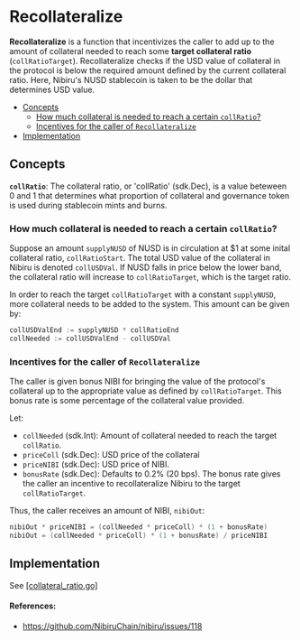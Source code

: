 # Recollateralize           <!-- omit in toc -->

**Recollateralize** is a function that incentivizes the caller to add up to the amount of collateral needed to reach some **target collateral ratio** (`collRatioTarget`). Recollateralize checks if the USD value of collateral in the protocol is below the required amount defined by the current collateral ratio. Here, Nibiru's NUSD stablecoin is taken to be the dollar that determines USD value.

- [Concepts](#concepts)
  - [How much collateral is needed to reach a certain `collRatio`?](#how-much-collateral-is-needed-to-reach-a-certain-collratio)
  - [Incentives for the caller of `Recollateralize`](#incentives-for-the-caller-of-recollateralize)
- [Implementation](#implementation)

## Concepts

**`collRatio`**: The collateral ratio, or 'collRatio' (sdk.Dec), is a value beteween 0 and 1 that determines what proportion of collateral and governance token is used during stablecoin mints and burns.

### How much collateral is needed to reach a certain `collRatio`?

Suppose an amount `supplyNUSD` of NUSD is in circulation at $1 at some inital collateral ratio, `collRatioStart`. The total USD value of the collateral in Nibiru is denoted `collUSDVal`. If NUSD falls in price below the lower band, the collateral ratio will increase to `collRatioTarget`, which is the target ratio.  

In order to reach the target `collRatioTarget` with a constant `supplyNUSD`, more collateral needs to be added to the system. This amount can be given by:
```go
collUSDValEnd := supplyNUSD * collRatioEnd
collNeeded := collUSDValEnd - collUSDVal
```

### Incentives for the caller of `Recollateralize`

The caller is given bonus NIBI for bringing the value of the protocol's collateral up to the appropriate value as defined by `collRatioTarget`. This bonus rate is some percentage of the collateral value provided.

Let:
- `collNeeded` (sdk.Int): Amount of collateral needed to reach the target `collRatio`.
- `priceColl` (sdk.Dec): USD price of the collateral  
- `priceNIBI` (sdk.Dec): USD price of NIBI.
- `bonusRate` (sdk.Dec): Defaults to 0.2% (20 bps). The bonus rate gives the caller an incentive to recollateralize Nibiru to the target `collRatioTarget`.

Thus, the caller receives an amount of NIBI, `nibiOut`:
```go
nibiOut * priceNIBI = (collNeeded * priceColl) * (1 + bonusRate)
nibiOut = (collNeeded * priceColl) * (1 + bonusRate) / priceNIBI
```

## Implementation

See [[collateral_ratio.go]](../keeper/collateral_ratio.go)


#### References: 
- https://github.com/NibiruChain/nibiru/issues/118

